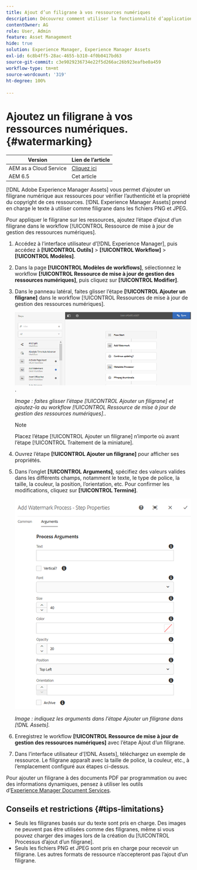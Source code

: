 ```yaml
---
title: Ajout d’un filigrane à vos ressources numériques
description: Découvrez comment utiliser la fonctionnalité d’application d’un filigrane pour ajouter un filigrane numérique aux ressources.
contentOwner: AG
role: User, Admin
feature: Asset Management
hide: true
solution: Experience Manager, Experience Manager Assets
exl-id: 6c8b4ff5-28ac-4655-b310-4f0b0417bd63
source-git-commit: c3e9029236734e22f5d266ac26b923eafbe0a459
workflow-type: tm+mt
source-wordcount: '319'
ht-degree: 100%

---
```


# Ajoutez un filigrane à vos ressources numériques. {#watermarking}

| Version | Lien de l’article |
| -------- | ---------------------------- |
| AEM as a Cloud Service | [Cliquez ici](https://experienceleague.adobe.com/docs/experience-manager-cloud-service/content/assets/manage/watermark-assets.html?lang=fr) |
| AEM 6.5 | Cet article |

[!DNL Adobe Experience Manager Assets] vous permet d’ajouter un filigrane numérique aux ressources pour vérifier l’authenticité et la propriété du copyright de ces ressources. [!DNL Experience Manager Assets] prend en charge le texte à utiliser comme filigrane dans les fichiers PNG et JPEG.

Pour appliquer le filigrane sur les ressources, ajoutez l’étape d’ajout d’un filigrane dans le workflow [!UICONTROL Ressource de mise à jour de gestion des ressources numériques].

1. Accédez à l’interface utilisateur d’[!DNL Experience Manager], puis accédez à **[!UICONTROL Outils]** > **[!UICONTROL Workflow]** > **[!UICONTROL Modèles]**.
1. Dans la page **[!UICONTROL Modèles de workflows]**, sélectionnez le workflow **[!UICONTROL Ressource de mise à jour de gestion des ressources numériques]**, puis cliquez sur **[!UICONTROL Modifier]**.

1. Dans le panneau latéral, faites glisser l’étape **[!UICONTROL Ajouter un filigrane]** dans le workflow [!UICONTROL Ressources de mise à jour de gestion des ressources numériques].

   ![Faites glisser l’étape [!UICONTROL Ajouter un filigrane] et ajoutez-la au workflow [!UICONTROL Ressource de mise à jour de gestion des ressources numériques]](assets/add_watermark_step_aem_assets.png).

   *Image : faites glisser l’étape [!UICONTROL Ajouter un filigrane] et ajoutez-la au workflow [!UICONTROL Ressource de mise à jour de gestion des ressources numériques]*..

   >[!NOTE]
   >
   >Placez l’étape [!UICONTROL Ajouter un filigrane] n’importe où avant l’étape [!UICONTROL Traitement de la miniature].

1. Ouvrez l’étape **[!UICONTROL Ajouter un filigrane]** pour afficher ses propriétés.
1. Dans l’onglet **[!UICONTROL Arguments]**, spécifiez des valeurs valides dans les différents champs, notamment le texte, le type de police, la taille, la couleur, la position, l’orientation, etc. Pour confirmer les modifications, cliquez sur **[!UICONTROL Terminé]**.

   ![Indiquer les arguments dans l’étape Ajouter un filigrane dans [!DNL Assets]](assets/arguments_add_watermark_aem_assets.png)

   *Image : indiquez les arguments dans l’étape Ajouter un filigrane dans [!DNL Assets].*

1. Enregistrez le workflow **[!UICONTROL Ressource de mise à jour de gestion des ressources numériques]** avec l’étape Ajout d’un filigrane.
1. Dans l’interface utilisateur d’[!DNL Assets], téléchargez un exemple de ressource. Le filigrane apparaît avec la taille de police, la couleur, etc., à l’emplacement configuré aux étapes ci-dessus.

Pour ajouter un filigrane à des documents PDF par programmation ou avec des informations dynamiques, pensez à utiliser les outils d’[Experience Manager Document Services](/help/forms/using/overview-aem-document-services.md).

## Conseils et restrictions {#tips-limitations}

* Seuls les filigranes basés sur du texte sont pris en charge. Des images ne peuvent pas être utilisées comme des filigranes, même si vous pouvez charger des images lors de la création du [!UICONTROL Processus d’ajout d’un filigrane].
* Seuls les fichiers PNG et JPEG sont pris en charge pour recevoir un filigrane. Les autres formats de ressource n’accepteront pas l’ajout d’un filigrane.
